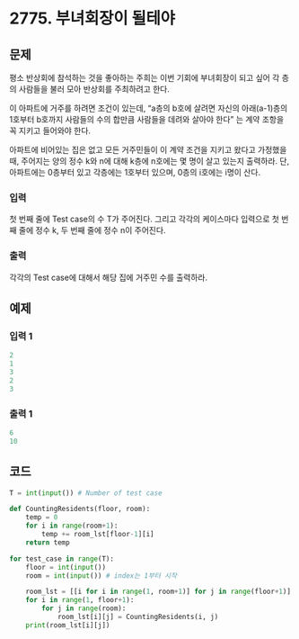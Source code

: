 # 2775. 부녀회장이 될테야



## 문제

평소 반상회에 참석하는 것을 좋아하는 주희는 이번 기회에 부녀회장이 되고 싶어 각 층의 사람들을 불러 모아 반상회를 주최하려고 한다.

이 아파트에 거주를 하려면 조건이 있는데, “a층의 b호에 살려면 자신의 아래(a-1)층의 1호부터 b호까지 사람들의 수의 합만큼 사람들을 데려와 살아야 한다” 는 계약 조항을 꼭 지키고 들어와야 한다.

아파트에 비어있는 집은 없고 모든 거주민들이 이 계약 조건을 지키고 왔다고 가정했을 때, 주어지는 양의 정수 k와 n에 대해 k층에 n호에는 몇 명이 살고 있는지 출력하라. 단, 아파트에는 0층부터 있고 각층에는 1호부터 있으며, 0층의 i호에는 i명이 산다.



### 입력

첫 번째 줄에 Test case의 수 T가 주어진다. 그리고 각각의 케이스마다 입력으로 첫 번째 줄에 정수 k, 두 번째 줄에 정수 n이 주어진다.



### 출력

각각의 Test case에 대해서 해당 집에 거주민 수를 출력하라.



## 예제

### 입력 1

```python
2
1
3
2
3
```

### 출력 1

```python
6
10
```





## 코드

```python
T = int(input()) # Number of test case

def CountingResidents(floor, room):
    temp = 0
    for i in range(room+1):
        temp += room_lst[floor-1][i]
    return temp

for test_case in range(T):
    floor = int(input())
    room = int(input()) # index는 1부터 시작

    room_lst = [[i for i in range(1, room+1)] for j in range(floor+1)]
    for i in range(1, floor+1):
        for j in range(room):
            room_lst[i][j] = CountingResidents(i, j)
    print(room_lst[i][j])
```


